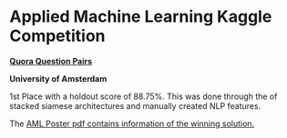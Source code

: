 # Applied Machine Learning Kaggle Competition
[**Quora Question Pairs**](https://www.kaggle.com/c/quora-question-pairs-f18/leaderboard)

**University of Amsterdam**

1st Place with a holdout score of 88.75%. This was done through the of stacked siamese architectures and manually created NLP features.

The [AML Poster pdf contains information of the winning solution.](https://github.com/JeroenSchmidt/UvA_AML_Kaggle/blob/master/AML_poster_outline.pdf) 
